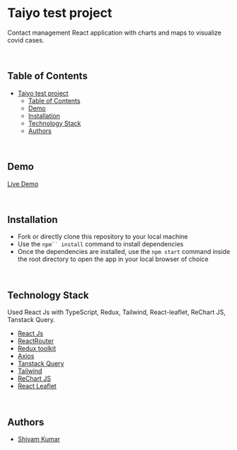 # Taiyo test project

Contact management React application with charts and maps to visualize covid cases.

<br/>

## Table of Contents

- [Taiyo test project](#taiyo-test-project)
  - [Table of Contents](#table-of-contents)
  - [Demo](#demo)
  - [Installation](#installation)
  - [Technology Stack](#technology-stack)
  - [Authors](#authors)

<br/>

## Demo

[Live Demo](https://)

<br/>

## Installation

- Fork or directly clone this repository to your local machine
- Use the `npm`` install` command to install dependencies
- Once the dependencies are installed, use the `npm start` command inside the root directory to open the app in your local browser of choice

<br/>

## Technology Stack

Used React Js with TypeScript, Redux, Tailwind, React-leaflet, ReChart JS, Tanstack Query.

- [React Js](https://reactjs.org/)
- [ReactRouter](https://reactrouter.com/en/main)
- [Redux toolkit](https://redux-toolkit.js.org/)
- [Axios](https://axios-http.com/docs/intro)
- [Tanstack Query](https://tanstack.com/query/latest/docs/react/guides/queries)
- [Tailwind](https://tailwindcss.com/)
- [ReChart JS](https://recharts.org/)
- [React Leaflet](https://react-leaflet.js.org/)

<br/>

## Authors

- [Shivam Kumar](https://github.com/roy-shivam)

